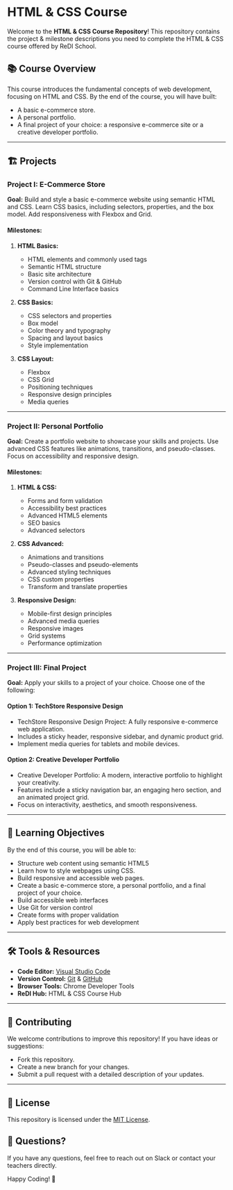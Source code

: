  # HTML & CSS Course

Welcome to the **HTML & CSS Course Repository**! This repository contains the project & milestone descriptions you need to complete the HTML & CSS course offered by ReDI School. 

## 📚 Course Overview

This course introduces the fundamental concepts of web development, focusing on HTML and CSS. By the end of the course, you will have built:
- A basic e-commerce store.
- A personal portfolio.
- A final project of your choice: a responsive e-commerce site or a creative developer portfolio.


---

## 🏗️ Projects

### Project I: E-Commerce Store

**Goal:** 
Build and style a basic e-commerce website using semantic HTML and CSS. Learn CSS basics, including selectors, properties, and the box model. Add responsiveness with Flexbox and Grid.

#### Milestones:

1. **HTML Basics:**
   - HTML elements and commonly used tags
   - Semantic HTML structure
   - Basic site architecture
   - Version control with Git & GitHub
   - Command Line Interface basics

2. **CSS Basics:**
   - CSS selectors and properties
   - Box model
   - Color theory and typography
   - Spacing and layout basics
   - Style implementation

3. **CSS Layout:**
   - Flexbox
   - CSS Grid
   - Positioning techniques
   - Responsive design principles
   - Media queries

---

### Project II: Personal Portfolio

**Goal:** 
Create a portfolio website to showcase your skills and projects. Use advanced CSS features like animations, transitions, and pseudo-classes. Focus on accessibility and responsive design.

#### Milestones:

1. **HTML & CSS:**
   - Forms and form validation
   - Accessibility best practices
   - Advanced HTML5 elements
   - SEO basics
   - Advanced selectors

2. **CSS Advanced:**
   - Animations and transitions
   - Pseudo-classes and pseudo-elements
   - Advanced styling techniques
   - CSS custom properties
   - Transform and translate properties

3. **Responsive Design:**
   - Mobile-first design principles
   - Advanced media queries
   - Responsive images
   - Grid systems
   - Performance optimization

---

### Project III: Final Project

**Goal:** Apply your skills to a project of your choice. Choose one of the following:

#### Option 1: TechStore Responsive Design
- TechStore Responsive Design Project: A fully responsive e-commerce web application.
- Includes a sticky header, responsive sidebar, and dynamic product grid.
- Implement media queries for tablets and mobile devices.

#### Option 2: Creative Developer Portfolio
- Creative Developer Portfolio: A modern, interactive portfolio to highlight your creativity.
- Features include a sticky navigation bar, an engaging hero section, and an animated project grid.
- Focus on interactivity, aesthetics, and smooth responsiveness.


---

## 🚀 Learning Objectives

By the end of this course, you will be able to:

- Structure web content using semantic HTML5
- Learn how to style webpages using CSS.
- Build responsive and accessible web pages.
- Create a basic e-commerce store, a personal portfolio, and a final project of your choice.
- Build accessible web interfaces
- Use Git for version control
- Create forms with proper validation
- Apply best practices for web development

--- 

## 🛠️ Tools & Resources

- **Code Editor:** [Visual Studio Code](https://code.visualstudio.com/)
- **Version Control:** [Git](https://git-scm.com/) & [GitHub](https://github.com/)
- **Browser Tools:** Chrome Developer Tools
- **ReDI Hub:** HTML & CSS Course Hub

---

## 🤝 Contributing

We welcome contributions to improve this repository! If you have ideas or suggestions:

- Fork this repository.
- Create a new branch for your changes.
- Submit a pull request with a detailed description of your updates.

---

## 📝 License

This repository is licensed under the [MIT License](https://opensource.org/license/mit).


## 💬 Questions?

If you have any questions, feel free to reach out on Slack or contact your teachers directly.

Happy Coding! 🎉

